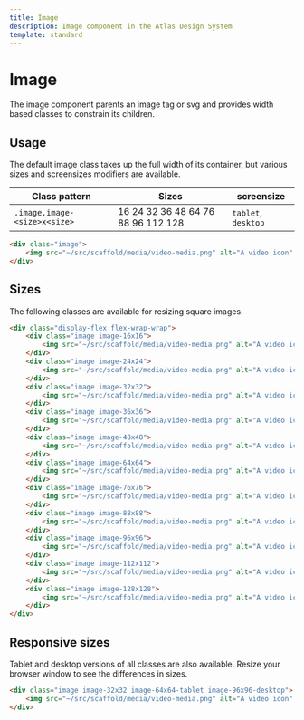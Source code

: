 ```yaml
---
title: Image
description: Image component in the Atlas Design System
template: standard
---
```


# Image

The image component parents an image tag or svg and provides width based classes to constrain its children.

## Usage

The default image class takes up the full width of its container, but various sizes and screensizes modifiers are available.

| Class pattern                | Sizes                              | screensize          |
| ---------------------------- | ---------------------------------- | ------------------- |
| `.image.image-<size>x<size>` | 16 24 32 36 48 64 76 88 96 112 128 | `tablet`, `desktop` |

```html
<div class="image">
	<img src="~/src/scaffold/media/video-media.png" alt="A video icon" />
</div>
```

## Sizes

The following classes are available for resizing square images.

```html
<div class="display-flex flex-wrap-wrap">
	<div class="image image-16x16">
		<img src="~/src/scaffold/media/video-media.png" alt="A video icon" />
	</div>
	<div class="image image-24x24">
		<img src="~/src/scaffold/media/video-media.png" alt="A video icon" />
	</div>
	<div class="image image-32x32">
		<img src="~/src/scaffold/media/video-media.png" alt="A video icon" />
	</div>
	<div class="image image-36x36">
		<img src="~/src/scaffold/media/video-media.png" alt="A video icon" />
	</div>
	<div class="image image-48x48">
		<img src="~/src/scaffold/media/video-media.png" alt="A video icon" />
	</div>
	<div class="image image-64x64">
		<img src="~/src/scaffold/media/video-media.png" alt="A video icon" />
	</div>
	<div class="image image-76x76">
		<img src="~/src/scaffold/media/video-media.png" alt="A video icon" />
	</div>
	<div class="image image-88x88">
		<img src="~/src/scaffold/media/video-media.png" alt="A video icon" />
	</div>
	<div class="image image-96x96">
		<img src="~/src/scaffold/media/video-media.png" alt="A video icon" />
	</div>
	<div class="image image-112x112">
		<img src="~/src/scaffold/media/video-media.png" alt="A video icon" />
	</div>
	<div class="image image-128x128">
		<img src="~/src/scaffold/media/video-media.png" alt="A video icon" />
	</div>
</div>
```

## Responsive sizes

Tablet and desktop versions of all classes are also available. Resize your browser window to see the differences in sizes.

```html
<div class="image image-32x32 image-64x64-tablet image-96x96-desktop">
	<img src="~/src/scaffold/media/video-media.png" alt="A video icon" />
</div>
```
